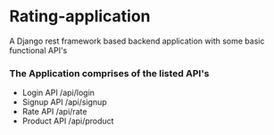 # Rating-application
A Django rest framework based backend application with some basic functional API's


### The Application comprises of the listed API's
* Login API  /api/login
* Signup API /api/signup
* Rate API /api/rate
* Product API /api/product
